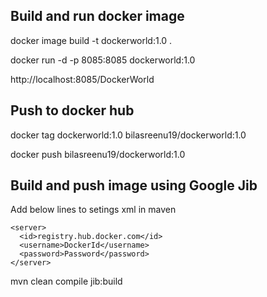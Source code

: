 
## Build and run docker image
docker image build -t dockerworld:1.0 .

docker run -d -p 8085:8085 dockerworld:1.0

http://localhost:8085/DockerWorld

## Push to docker hub
docker tag dockerworld:1.0 bilasreenu19/dockerworld:1.0

docker push bilasreenu19/dockerworld:1.0


## Build and push image using Google Jib

Add below lines to setings xml in maven

    <server>
      <id>registry.hub.docker.com</id>
      <username>DockerId</username>
      <password>Password</password>
    </server>

mvn clean compile jib:build
